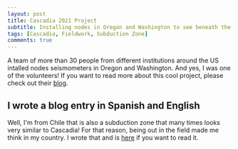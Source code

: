 ```yaml
---
layout: post
title: Cascadia 2021 Project
subtitle: Installing nodes in Oregon and Washington to see beneath the surface
tags: [Cascadia, Fieldwork, Subduction Zone]
comments: true
---
```


A team of more than 30 people from different institutions around the US intalled nodes seismometers in Oregon and Washington. 
And yes, I was one of the volunteers!
If you want to read more about this cool project, please check out their [blog](https://blogs.oregonstate.edu/cascadia2021/).
## **I wrote a blog entry in Spanish and English** 
Well, I'm from Chile that is also a subduction zone that many times looks very similar to Cascadia! For that reason, being out in the field made me think in my country. 
I wrote that and is [here](https://blogs.oregonstate.edu/cascadia2021/2021/07/12/notes-from-a-visiting-scientist-in-english-and-spanish/) if you want to read it.
